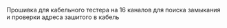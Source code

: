 Прошивка для кабельного тестера на 16 каналов для поиска замыкания и проверки адреса зашитого в кабель

